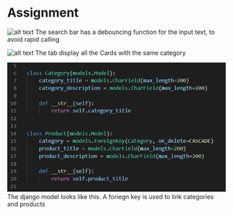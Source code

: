 # Assignment

![alt text](images/input_debouncing.gif)
The search bar has a debouncing function for the input text, to avoid rapid calling

![alt text](images/tabs.gif)
The tab display all the Cards with the same category

![alt text](images/models.png)
The django model looks like this. A foriegn key is used to link categories and products

